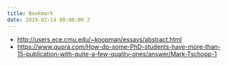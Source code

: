 ```yaml
---
title: Bookmark
date: 2019-02-14 00:00:00 Z
---
```


* http://users.ece.cmu.edu/~koopman/essays/abstract.html
* https://www.quora.com/How-do-some-PhD-students-have-more-than-15-publication-with-quite-a-few-quality-ones/answer/Mark-Tschopp-1


